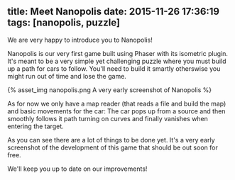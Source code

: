 title: Meet Nanopolis
date: 2015-11-26 17:36:19
tags: [nanopolis, puzzle]
---
We are very happy to introduce you to Nanopolis!

Nanopolis is our very first game built using Phaser with its isometric plugin. It's meant to be a very simple yet challenging puzzle where you must build up a path for cars to follow. You'll need to build it smartly otherswise you might run out of time and lose the game.

{% asset_img nanopolis.png A very early screenshot of Nanopolis %}

As for now we only have a map reader (that reads a file and build the map) and basic movements for the car: The car pops up from a source and then smoothly follows it path turning on curves and finally vanishes when entering the target.

As you can see there are a lot of things to be done yet. It's a very early screenshot of the development of this game that should be out soon for free.

We'll keep you up to date on our improvements!
